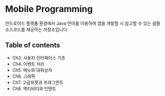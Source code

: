# Mobile Programming
안드로이드 플랫폼 환경에서 Java 언어를 이용하여 앱을 개발할 시 참고할 수 있는 샘플 소스코드를 제공하는 저장소입니다.

## Table of contents
* Ch3. 사용자 인터페이스 기초
* Ch4. 이벤트 처리
* Ch5. 메뉴와 대화상자
* Ch6. 그래픽
* Ch7. 고급위젯과 프래그먼트
* Ch8. 액티비티와 인텐트 
